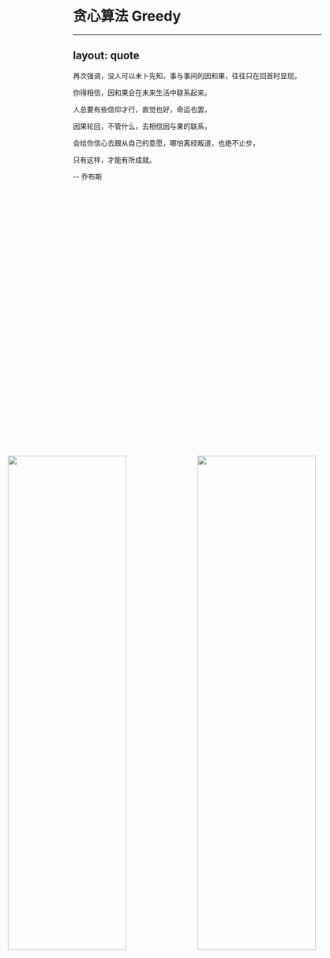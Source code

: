 # 贪心算法 Greedy

<img src="https://picgo-1253542015.cos.ap-guangzhou.myqcloud.com/uPic/greedy.png" style="height:50%;position:absolute;top:25%;left:10%" />

<img v-click src="https://picgo-1253542015.cos.ap-guangzhou.myqcloud.com/uPic/binary_tree.png" style="height:50%;position:absolute;top:25%;left:50%" />

---
layout: quote
---

再次强调，没人可以未卜先知，事与事间的因和果，往往只在回首时显现。

你得相信，因和果会在未来生活中联系起来。

人总要有些信仰才行，直觉也好，命运也罢，

因果轮回，不管什么，去相信因与果的联系，

会给你信心去跟从自己的意愿，哪怕离经叛道，也绝不止步，

只有这样，才能有所成就。

-- 乔布斯
